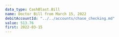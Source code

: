 ```yaml
---
data_type: CashBlast.Bill
name: Doctor Bill from March 15, 2022
debitAccountId: "../../accounts/chase_checking.md"
value: 513.76
first: 2022-03-15
---
```

